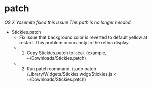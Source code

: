patch
=====
_OS X Yosemite fixed this issue! This path is no longer needed._

* Stickies.patch
    * Fix issue that background color is reverted to default yellow at restart. This problem occurs only in the retina display.
    * 1. Copy Stickies.patch to local. (example, ~/Downloads/Stickies.patch)
    * 2. Run patch command. (sudo patch /Library/Widgets/Stickies.wdgt/Stickies.js < ~/Downloads/Stickies.patch)
